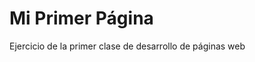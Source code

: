 <!DOCTYPE html>
<html lang="es">
<head>
    <meta charset="UTF-8">
    <meta name="viewport" content="width=device-width, initial-scale=1.0">
    <title>Práctica 1</title>
</head>
<body>
    <h1>Mi Primer Página</h1>
    <p>Ejercicio de la primer clase de desarrollo de páginas web</p>
</body>
</html>
